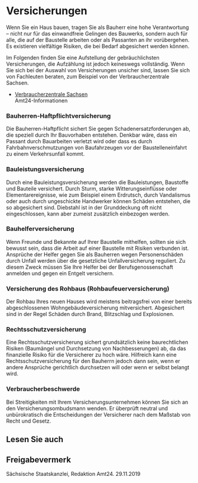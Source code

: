 # Versicherungen

Wenn Sie ein Haus bauen, tragen Sie als Bauherr eine hohe Verantwortung – nicht nur für das einwandfreie Gelingen des Bauwerks, sondern auch für alle, die auf der Baustelle arbeiten oder als Passanten an ihr vorübergehen. Es existieren vielfältige Risiken, die bei Bedarf abgesichert werden können.

Im Folgenden finden Sie eine Aufstellung der gebräuchlichsten Versicherungen, die Aufzählung ist jedoch keineswegs vollständig. Wenn Sie sich bei der Auswahl von Versicherungen unsicher sind, lassen Sie sich von Fachleuten beraten, zum Beispiel von der Verbraucherzentrale Sachsen.

* [Verbraucherzentrale Sachsen](http://amt24.sachsen.de/ZFinder/zflink.do?modul=BE&id=649392 "Behördenwegweiser Amt24: Verbraucherzentrale Sachsen e. V.")  
  Amt24-Informationen

### Bauherren-Haftpflichtversicherung

Die Bauherren-Haftpflicht sichert Sie gegen Schadenersatzforderungen ab, die speziell durch Ihr Bauvorhaben entstehen. Denkbar wäre, dass ein Passant durch Bauarbeiten verletzt wird oder dass es durch Fahrbahnverschmutzungen von Baufahrzeugen vor der Baustelleneinfahrt zu einem Verkehrsunfall kommt.

### Bauleistungsversicherung

Durch eine Bauleistungsversicherung werden die Bauleistungen, Baustoffe und Bauteile versichert. Durch Sturm, starke Witterungseinflüsse oder Elementarereignisse, wie zum Beispiel einem Erdrutsch, durch Vandalismus oder auch durch ungeschickte Handwerker können Schäden entstehen, die so abgesichert sind. Diebstahl ist in der Grunddeckung oft nicht eingeschlossen, kann aber zumeist zusätzlich einbezogen werden.

### Bauhelferversicherung

Wenn Freunde und Bekannte auf Ihrer Baustelle mithelfen, sollten sie sich bewusst sein, dass die Arbeit auf einer Baustelle mit Risiken verbunden ist. Ansprüche der Helfer gegen Sie als Bauherren wegen Personenschäden durch Unfall werden über die gesetzliche Unfallversicherung reguliert. Zu diesem Zweck müssen Sie Ihre Helfer bei der Berufsgenossenschaft anmelden und gegen ein Entgelt versichern.

### Versicherung des Rohbaus (Rohbaufeuerversicherung)

Der Rohbau Ihres neuen Hauses wird meistens beitragsfrei von einer bereits abgeschlossenen Wohngebäudeversicherung mitversichert. Abgesichert sind in der Regel Schäden durch Brand, Blitzschlag und Explosionen.

### Rechtsschutzversicherung

Eine Rechtsschutzversicherung sichert grundsätzlich keine baurechtlichen Risiken (Baumängel und Durchsetzung von Nachbesserungen) ab, da das finanzielle Risiko für die Versicherer zu hoch wäre. Hilfreich kann eine Rechtsschutzversicherung für den Bauherrn jedoch dann sein, wenn er andere Ansprüche gerichtlich durchsetzen will oder wenn er selbst belangt wird.

### Verbraucherbeschwerde

Bei Streitigkeiten mit Ihrem Versicherungsunternehmen können Sie sich an den Versicherungsombudsmann wenden. Er überprüft neutral und unbürokratisch die Entscheidungen der Versicherer nach dem Maßstab von Recht und Gesetz.

## Lesen Sie auch

## Freigabevermerk

Sächsische Staatskanzlei, Redaktion Amt24. 29.11.2019

